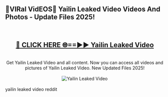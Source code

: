 <h2>🔴VIRal VidEOS🔴 Yailin Leaked Video Videos And Photos - Update Files 2025!</h2>
<br>
<div align="center">
<h2><a href="https://virallinks.top/odZfE0" rel="nofollow">🔴 CLICK HERE 🌐==►► Yailin Leaked Video</a></h2>
<br>
Get Yailin Leaked Video and all content. Now you can access all videos and pictures of Yailin Leaked Video. New Updated Files 2025!
<br>
<br>
<a href="https://virallinks.top/odZfE0" rel="nofollow" data-target="animated-image.originalLink"><img src="https://i.imgur.com/dJHk4Zq.gif)" alt="Yailin Leaked Video" style="max-width: 100%; display: inline-block;" data-target="animated-image.originalImage"></a>
</div>
<br>
yailin leaked video reddit
